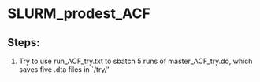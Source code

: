 # SLURM_prodest_ACF

## Steps:
1. Try to use run_ACF_try.txt to sbatch 5 runs of master_ACF_try.do, which saves five .dta files in `/try/'
